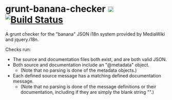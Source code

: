 grunt-banana-checker <a href="https://badge.fury.io/js/grunt-banana-checker"><img src="https://badge.fury.io/js/grunt-banana-checker@2x.png" alt="NPM version" height="18"/></a>[![Build Status](https://travis-ci.org/jdforrester/grunt-banana-checker.svg)](https://travis-ci.org/jdforrester/grunt-banana-checker)
====================

A grunt checker for the "banana" JSON i18n system provided by MediaWiki and jquery.i18n.

Checks run:
* The source and documentation files both exist, and are both valid JSON.
* Both source and documentation include an "@metadata" object.
    - (Note that no parsing is done of the metadata objects.)
* Each defined source message has a matching defined documentation message.
    - (Note that no parsing is done of the message definitions or their documentation, including if they are simply the blank string "".)
